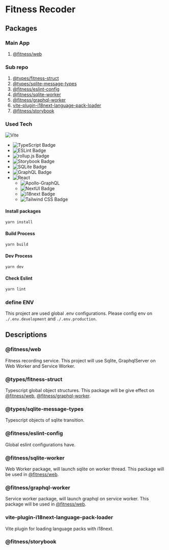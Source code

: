 # Fitness Recoder

## Packages
### Main App
1. [@fitness/web](#web)

### Sub repo
1. [@types/fitness-struct](#struct)
1. [@types/sqlite-message-types](#sqlite-message-types)
1. [@fitness/eslint-config](#eslint-config)
1. [@fitness/sqlite-worker](#sqlite-worker)
1. [@fitness/graphql-worker](#graphql-worker)
1. [vite-plugin-i18next-language-pack-loader](#language-pack-loader)
1. [@fitness/storybook](#storybook)

### Used Tech
![Vite](https://img.shields.io/badge/vite-%23646CFF.svg?style=for-the-badge&logo=vite&logoColor=white)
  - ![TypeScript Badge](https://img.shields.io/badge/TypeScript-3178C6?logo=typescript&logoColor=fff&style=for-the-badge)
  - ![ESLint Badge](https://img.shields.io/badge/ESLint-4B32C3?logo=eslint&logoColor=fff&style=for-the-badge)
  - ![rollup.js Badge](https://img.shields.io/badge/rollup.js-EC4A3F?logo=rollupdotjs&logoColor=fff&style=for-the-badge)
  - ![Storybook Badge](https://img.shields.io/badge/Storybook-FF4785?logo=storybook&logoColor=fff&style=for-the-badge)
  - ![SQLite Badge](https://img.shields.io/badge/SQLite-003B57?logo=sqlite&logoColor=fff&style=flat)
  - ![GraphQL Badge](https://img.shields.io/badge/GraphQL-E10098?logo=graphql&logoColor=fff&style=flat)
  - ![React](https://img.shields.io/badge/react-%2320232a.svg?style=for-the-badge&logo=react&logoColor=%2361DAFB)
    - ![Apollo-GraphQL](https://img.shields.io/badge/-ApolloGraphQL-311C87?style=for-the-badge&logo=apollo-graphql)
    - ![NextUI Badge](https://img.shields.io/badge/NextUI-000?logo=nextui&logoColor=fff&style=flat)
    - ![i18next Badge](https://img.shields.io/badge/i18next-26A69A?logo=i18next&logoColor=fff&style=flat)
    - ![Tailwind CSS Badge](https://img.shields.io/badge/Tailwind%20CSS-06B6D4?logo=tailwindcss&logoColor=fff&style=flat)

#### Install packages
```sh
yarn install
```

#### Build Process
```sh
yarn build
```

#### Dev Process
```sh
yarn dev
```

#### Check Eslint
```sh
yarn lint
```

### define ENV
This project are used global .env configurations.
Please config env on `./.env.development` and `./.env.production`.

## Descriptions

### <a id="web"></a> @fitness/web
Fitness recording service. This project will use Sqlite, GraphqlServer on Web Worker and Service Worker.


### <a id="struct"></a> @types/fitness-struct
Typescript global object structures. 
This package will be give effect on [@fitness/web](#web), [@fitness/graphql-worker](#graphql-worker).

### <a id="sqlite-message-types"></a> @types/sqlite-message-types
Typescript objects of sqlite transition.

### <a id="eslint-config"></a> @fitness/eslint-config
Global eslint configurations have. 

### <a id="sqlite-worker"></a> @fitness/sqlite-worker
Web Worker package, will launch sqlite on worker thread. 
This package will be used in [@fitness/web](apps/web/src/worker.ts).

### <a id="graphql-worker"></a> @fitness/graphql-worker
Service worker package, will launch graphql on service worker. 
This package will be used in [@fitness/web](apps/web/src/worker.ts).

### <a id="language-pack-loader"></a> vite-plugin-i18next-language-pack-loader
Vite plugin for loading language packs with i18next.

### <a id="storybook"></a> @fitness/storybook